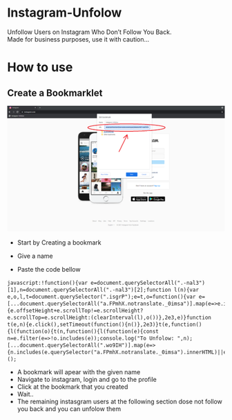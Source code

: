 # Instagram-Unfolow
Unfollow Users on Instagram Who Don’t Follow You Back.<br>
Made for business purposes, use it with caution...

# How to use
## Create a Bookmarklet 
![alt text](https://github.com/zacharias-pavlatos/Instagram-Unfolow/blob/main/Screenshot.png?raw=true)

* Start by Creating a bookmark

* Give a name

* Paste the code bellow 
```
javascript:!function(){var e=document.querySelectorAll(".-nal3")[1],n=document.querySelectorAll(".-nal3")[2];function l(n){var e,o,l,t=document.querySelector(".isgrP");e=t,o=function(){var e=[...document.querySelectorAll("a.FPmhX.notranslate._0imsa")].map(e=>e.innerHTML);n(e)},l=setInterval(function(){e.offsetHeight+e.scrollTop!=e.scrollHeight?e.scrollTop=e.scrollHeight:(clearInterval(l),o())},2e3,e)}function t(e,n){e.click(),setTimeout(function(){n()},2e3)}t(e,function(){l(function(o){t(n,function(){l(function(e){const n=e.filter(e=>!o.includes(e));console.log("To Unfolow: ",n);[...document.querySelectorAll(".wo9IH")].map(e=>{n.includes(e.querySelector("a.FPmhX.notranslate._0imsa").innerHTML)||e.remove()})})})})})}();
```
* A bookmark will apear with the given name
* Navigate to instagram, login and go to the profile
* Click at the bookmark that you created
* Wait.. 
* The remaining instasgram users at the following section dose not follow you back and you can unfolow them



